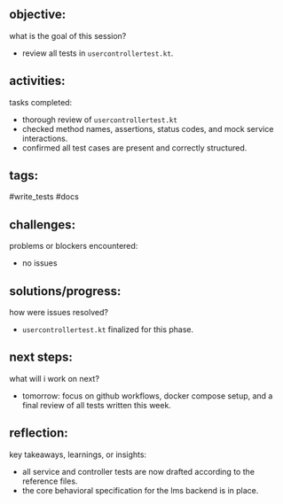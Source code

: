 ## objective:
what is the goal of this session?
- review all tests in `usercontrollertest.kt`.

## activities:
tasks completed:
- thorough review of `usercontrollertest.kt` 
- checked method names, assertions, status codes, and mock service interactions.
- confirmed all test cases are present and correctly structured.

## tags:
 #write_tests #docs

## challenges:
problems or blockers encountered: 
- no issues

## solutions/progress:
how were issues resolved?
- `usercontrollertest.kt` finalized for this phase.

## next steps:
what will i work on next?
- tomorrow: focus on github workflows, docker compose setup, and a final review of all tests written this week.

## reflection:
key takeaways, learnings, or insights:
- all service and controller tests are now drafted according to the reference files.
- the core behavioral specification for the lms backend is in place.
